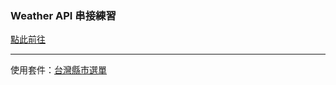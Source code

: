 ### Weather API 串接練習
[點此前往](https://ad80352.github.io/WeatherAPI/)

---
使用套件：[台灣縣市選單](https://github.com/dennykuo/tw-city-selector)
